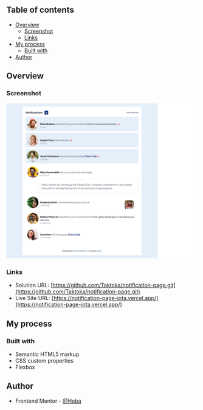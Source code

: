 ## Table of contents

- [Overview](#overview)
  - [Screenshot](#screenshot)
  - [Links](#links)
- [My process](#my-process)
  - [Built with](#built-with)
- [Author](#author)

## Overview

### Screenshot

![](./design/ScreenShot%20-desktop.png)

### Links

- Solution URL: [https://github.com/Taktoka/notification-page.git](https://github.com/Taktoka/notification-page.git)
- Live Site URL: [https://notification-page-iota.vercel.app/](https://notification-page-iota.vercel.app/)

## My process

### Built with

- Semantic HTML5 markup
- CSS custom properties
- Flexbox

## Author

- Frontend Mentor - [@Heba](https://www.frontendmentor.io/profile/Heba)
